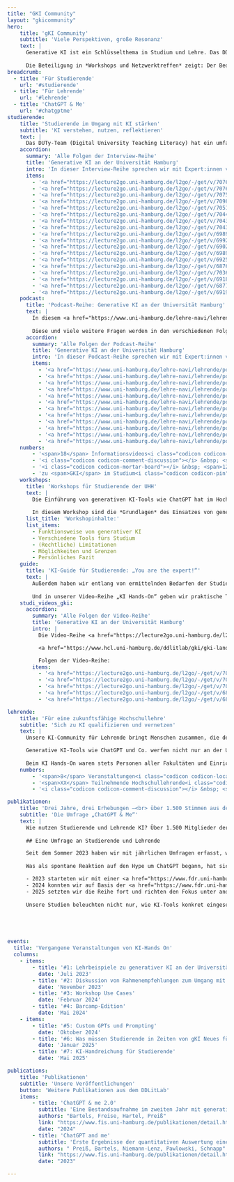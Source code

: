 ```yaml
---
title: "GKI Community"
layout: "gkicommunity"
hero:
    title: 'gKI Community'
    subtitle: 'Viele Perspektiven, große Resonanz'
    text: |
      Generative KI ist ein Schlüsselthema in Studium und Lehre. Das DDLitLab hat ein vielseitiges Angebot für Studierende als auch Lehrende entwickelt, um von neuesten Entwicklungen zu berichten, zur Reflektion und zum Dialog auf Augenhöhe beizutragen. Dabei ist ein großes Netzwerk an der UHH entstanden. Auch an den Leitlinien zur Nutzung von generativer KI hat das Projekt-Team mitgewirkt. Auf dieser Übersichtseite finden Sie einen Überblick über unsere Angebote und Handreichungen. 
      
      Die Beteiligung in *Workshops und Netzwerktreffen* zeigt: Der Bedarf an Austausch, Orientierung und Handlungsfähigkeit im Umgang mit KI ist groß. Mehr als 1.500 Rückmeldungen in unseren Umfragen zur Lebensrealität mit KI an der UHH spiegeln das breite Interesse und den Wunsch nach gemeinsamer Weiterentwicklung.
breadcrumb:
  - title: 'Für Studierende'
    url: '#studierende'
  - title: 'Für Lehrende'
    url: '#lehrende'
  - title: 'ChatGPT & Me'
    url: '#chatgptme'
studierende:
    title: 'Studierende im Umgang mit KI stärken'
    subtitle: 'KI verstehen, nutzen, reflektieren'
    text: |
      Das DUTy-Team (Digital University Teaching Literacy) hat ein umfassendes Angebot ins Leben gerufen, um Studierende über verschiedene Kanäle über generative KI zu informieren und ihnen einen *Austausch* zu diesen Themen ermöglichen. Dazu gehörten ein *regelmäßiger Newsletter*, der auch nach Projektabschluss am <a href="https://www.hul.uni-hamburg.de/" target="_blank">Hamburger Zentrum für Universitäres Lehren und Lernen (HUL)</a> fortgeführt wird, aber auch Handreichungen und ein Workshopangebot. Zudem haben wir die Video-Reihe <a href="https://lecture2go.uni-hamburg.de/l2go/-/get/v/68767" target="_blank">„Generative KI an der Universität Hamburg“</a> veröffentlicht, in denen *Expert:innen der Universität* über vertiefende Themen zu gKI berichten. Die dazugehörige Podcast-Reihe geht noch einmal ausführlicher auf die verschiedenen Themen ein.
    accordion:
      summary: 'Alle Folgen der Interview-Reihe'
      title: 'Generative KI an der Universität Hamburg'
      intro: 'In dieser Interview-Reihe sprechen wir mit Expert:innen von der Universität Hamburg über das Thema generative KI. Folgen der Interview-Reihe:'
      items:
        - '<a href="https://lecture2go.uni-hamburg.de/l2go/-/get/v/70761" target="_blank">Wissenschaftliches Schreiben als Schlüsselkompetenz</a> mit Dr. Jens J. Rogmann'
        - '<a href="https://lecture2go.uni-hamburg.de/l2go/-/get/v/70760" target="_blank">Sinn und Zweck des Studiums in Zeiten von GKI</a> mit Dr. Jens J. Rogmann'
        - '<a href="https://lecture2go.uni-hamburg.de/l2go/-/get/v/70759" target="_blank">Abkürzungen durch GKI - zu welchem Preis?</a> mit Dr. Jens J. Rogmann'
        - '<a href="https://lecture2go.uni-hamburg.de/l2go/-/get/v/70983" target="_blank">"Wie funktioniert eigentlich generative KI?"</a> mit Prof. Dr. Chris Biemann'
        - '<a href="https://lecture2go.uni-hamburg.de/l2go/-/get/v/70519" target="_blank">Lehrende und KI: Anpassungsprozesse im Bildungswesen</a> mit Eric van der Beek'
        - '<a href="https://lecture2go.uni-hamburg.de/l2go/-/get/v/70442" target="_blank">Reflexionsverlust durch KI?</a> mit Eric van der Beek'
        - '<a href="https://lecture2go.uni-hamburg.de/l2go/-/get/v/70437" target="_blank">Das Bildungsverständnis in Zeiten von KI</a> mit Eric van der Beek'
        - '<a href="https://lecture2go.uni-hamburg.de/l2go/-/get/v/70434" target="_blank">Sozialwissenschaftliche Forschung: Geht das auch mit KI?</a> mit Eric van der Beek'
        - '<a href="https://lecture2go.uni-hamburg.de/l2go/-/get/v/69894" target="_blank">UHHGPT - Ein Überblick</a> mit Dr. Stefan Thiemann'
        - '<a href="https://lecture2go.uni-hamburg.de/l2go/-/get/v/69920" target="_blank">Der ethische Umgang mit GKI-Systemen</a> mit Prof. Dr. Judith Simon'
        - '<a href="https://lecture2go.uni-hamburg.de/l2go/-/get/v/69020" target="_blank">Warum es sich lohnt, mit GKI umgehen zu lernen</a> mit Prof. Dr. Tilo Böhmann'
        - '<a href="https://lecture2go.uni-hamburg.de/l2go/-/get/v/69896" target="_blank">GKI-Forschung im Kontext soziotechnischer Systeme</a> mit Prof. Dr. Tilo Böhmann'
        - '<a href="https://lecture2go.uni-hamburg.de/l2go/-/get/v/69250" target="_blank">Orientierungsrahmen GKI an der UHH</a> mit Prof. Dr. Kai-Uwe Schnapp'
        - '<a href="https://lecture2go.uni-hamburg.de/l2go/-/get/v/68767" target="_blank">Studieren in Zeiten von generativer KI</a> mit Prof. Dr. Kai-Uwe Schnapp'
        - '<a href="https://lecture2go.uni-hamburg.de/l2go/-/get/v/70369" target="_blank">"Intellectics: The Science of AI" - Einführung eines neuen M.A. in den Geisteswissenschaften</a> mit Prof. Dr. Ralf Möller'
        - '<a href="https://lecture2go.uni-hamburg.de/l2go/-/get/v/69189" target="_blank">Datenschutz und Urheberrecht bei der Nutzung generativer KI</a> mit Martin Robinius'
        - '<a href="https://lecture2go.uni-hamburg.de/l2go/-/get/v/68770" target="_blank">"Wie wird eigentlich zu generativer KI geforscht?"</a> mit Prof. Dr. Anne Lauscher'
        - '<a href="https://lecture2go.uni-hamburg.de/l2go/-/get/v/69193" target="_blank">Bias und Fairness: Wie beeinflussen Stereotype generative KI?</a> mit Prof. Dr. Anne Lauscher'
    podcast:
      title: 'Podcast-Reihe: Generative KI an der Universität Hamburg'
      text: |
        In diesem <a href="https://www.uni-hamburg.de/lehre-navi/lehrende/podcast-gki.html" target="_blank">Podcast</a> sprechen wir mit *Expert:innen von der Universität Hamburg* über das Thema generative KI. Wir, das sind Mareike Bartels und Jennifer Preiß vom DUTy-Team des DDLitLab. In unseren Gesprächen versuchen wir offene Fragen zum Thema generative KI in Studium und Lehre zu beantworten: Wie *funktioniert* das? Was *darf* man? Welche *Limitationen* gibt es? Warum soll ich mich damit *beschäftigen*? 
        
        Diese und viele weitere Fragen werden in den verschiedenen Folgen mit unterschiedlichen Ansprechpartner:innen thematisiert. Und alle erzählen dabei auch ein bisschen über sich und ihre Aufgaben und Forschungsgebiete an der Universität Hamburg.
      accordion:
        summary: 'Alle Folgen der Podcast-Reihe'
        title: 'Generative KI an der Universität Hamburg'
        intro: 'In dieser Podcast-Reihe sprechen wir mit Expert:innen von der Universität Hamburg über das Thema generative KI. Folgen der Podcast-Reihe:'
        items:
          - '<a href="https://www.uni-hamburg.de/lehre-navi/lehrende/podcast-gki/episode-12-gw-studis-notebooklm.html" target="_blank">&#35;12: KI-generierte Podcasts und die Zukunft geisteswissenschaftlicher Berufe &#35;StudiSpecial</a>: Hedi, Pui und Tanja testen, wie gut NotebookLM darin ist, eine Podcast-Folge aus Forschungsergebnissen zu generieren und diskutieren das Ergebnis (35...)'
          - '<a href="https://www.uni-hamburg.de/lehre-navi/lehrende/podcast-gki/episode-11-literaturwissenschaft-studis.html" target="_blank">&#35;11: KI in der Literaturwissenschaft &#35;StudiSpecial</a>: Pia, Nadia, Gerrit und Helen untersuchen, wie Tools wie ChatGPT und ChatPDF das Studium der Literaturwissenschaft unterstützen können (28 Min.).'
          - '<a href="https://www.uni-hamburg.de/lehre-navi/lehrende/podcast-gki/episode-reinmann.html" target="_blank">&#35;10: Lehren und Lernen im KI-Zeitalter mit Gabi Reinmann</a>: Wir sprechen mit Gabi Reinmann über den bewussten Umgang mit KI und die Bedeutung von Werten und Kompetenzen (22 Min).'
          - '<a href="https://www.uni-hamburg.de/lehre-navi/lehrende/podcast-gki/episode-rogmann.html" target="_blank">#9: KI, Studium und kritisches Denken mit Jens Rogmann</a>: Wir sprechen mit Jens Rogmann über den sinnvollen Einsatz von GKI und ihre Rolle in der Hochschulbildung. (40 Min.)'
          - '<a href="https://www.uni-hamburg.de/lehre-navi/lehrende/podcast-gki/episode-biemann.html" target="_blank">#8: Funktionsweise generativer KI-Tools mit Chris Biemann</a>: Wir sprechen mit Chris Biemann über die technische Funktionsweise generativer KI – und wofür man sie besser nicht nutzen sollte. (33 Min.)'
          - '<a href="https://www.uni-hamburg.de/lehre-navi/lehrende/podcast-gki/episode-beek.html" target="_blank">#7: Bildungswissenschaftliche Perspektiven mit Eric van der Beek</a>: Wir sprechen mit Eric van der Beek über bildungswissenschaftliche Perspektiven auf GKI sowie mögliche Auswirkungen auf Lehre und Forschung. (49 Min.)'
          - '<a href="https://www.uni-hamburg.de/lehre-navi/lehrende/podcast-gki/episode-moeller.html" target="_blank">#6: Philosophische Perspektiven und GKI-Studium an der GW-Fakultät mit Ralf Möller</a>: Wir sprechen mit Ralf Möller über KI aus philosophisch-technischer Perspektive und den neuen Studiengang "Intellectics: The Science of AI". (97 Min.)'
          - '<a href="https://www.uni-hamburg.de/lehre-navi/lehrende/podcast-gki/episode-lauscher.html" target="_blank">#5: Bias, Fairness und GKI mit Prof. Dr. Anne Lauscher</a>: Wir sprechen mit Anne Lauscher (Prof. für Data Science) über ihre Forschung zu effektiver und inklusiver Kommunikation mit Chatbots. (26 Min.)'
          - '<a href="https://www.uni-hamburg.de/lehre-navi/lehrende/podcast-gki/episode-boehmann.html" target="_blank">#4: GKI an der UHH mit Prof. Dr. Tilo Böhmann</a>: Wir sprechen mit Tilo Böhmann (Vizepräsident für Forschung) über die seine Erwartungen von der Zukunft mit GKI an der Universität. (42 Min.)'
          - '<a href="https://www.uni-hamburg.de/lehre-navi/lehrende/podcast-gki/episode-thiemann.html" target="_blank">#3: UHHGPT mit Dr. Stefan Thiemann</a>: Wir sprechen mit Stefan Thiemann über UHHGPT: Was steckt dahinter, wie funktioniert es und welche Vorteile bietet es? (78 Min.)'
          - '<a href="https://www.uni-hamburg.de/lehre-navi/lehrende/podcast-gki/episode-robinius.html" target="_blank">#2: Rechtliche Fragen mit Martin Robinius</a>: Wir sprechen mit Martin Robinius über alles, was man beim Umgang mit generativer KI aus rechtlicher Perspektive beachten muss. (39 Min.)'
          - '<a href="https://www.uni-hamburg.de/lehre-navi/lehrende/podcast-gki/episode-simon.html" target="_blank">#1: Ethik und GKI mit Prof. Dr. Judith Simon</a>: Wir sprechen mit Judith Simon, Professorin für Ethics in IT, über ethische Fragen, die sich bei der Nutzung von generativer KI stellen.'
    numbers:
        - '<span>18</span> Informationsvideos<i class="codicon codicon-device-camera-video"></i>'
        - '<i class="codicon codicon-comment-discussion"></i> &nbsp; <span>XX</span> durchgeführte Workshops'
        - '<i class="codicon codicon-mortar-board"></i> &nbsp; <span>12</span> Podcast-Folgen mit Expert:innen der <span>UHH</span>'
        - 'zu <span>GKI</span> im Studium<i class="codicon codicon-pin"></i>'
    workshops:
      title: 'Workshops für Studierende der UHH'
      text: |
        Die Einführung von generativen KI-Tools wie ChatGPT hat im Hochschulkontext zu einer großen Verunsicherung geführt. Viele Studierende nutzen die Tools bislang gar nicht, manche sind unsicher, was erlaubt ist und andere nutzen sie womöglich bereits intensiv für das Studium, ohne genau über Funktionsweise und Grenzen informiert zu sein.
        
        In diesem Workshop sind die *Grundlagen* des Einsatzes von generativer KI im Studiumskontext das Thema. Gemeinsam betrachten wir verschiedene Tools hinsichtlich ihrer Funktionsweise, Möglichkeiten und Grenzen. Ziel ist es, dass die Teilnehmenden anschließend für sich geklärt haben, ob und wie sie generative KI in ihrem Studium einsetzen wollen – und dadurch auch *andere Studierende* in dieser Entscheidung begleiten können. Dafür basiert ein großer Teil des Workshops auf Austausch unter den Teilnehmenden, weshalb er sich an Anfänger:innen, aber auch an erfahrenere gKI-Nutzende richtet.
      list_title: 'Workshopinhalte:'
      list_items:
        - Funktionsweise von generativer KI
        - Verschiedene Tools fürs Studium
        - (Rechtliche) Limitationen
        - Möglichkeiten und Grenzen
        - Persönliches Fazit
    guide:
      title: 'KI-Guide für Studierende: „You are the expert!“'
      text: |
        Außerdem haben wir entlang von ermittelnden Bedarfen der Studierenden eine Handreichung erstellt, in der auf nur zwei Seiten die *wichtigsten DO‘s and DON‘Ts*, aber auch wesentliche Funktionsweisen von KI und ihrem Einsatz im Studium zusammengefasst sind. Der Guide wurde im Herbst 2025 veröffentlicht. 
        
        Und in unserer Video-Reihe „KI Hands-On“ geben wir praktische Tipps zur *konkreten Nutzung* mit gKI-Tools im Studium und für die eigene Hausarbeit.
    studi_videos_gki:
      accordion:
        summary: 'Alle Folgen der Video-Reihe'
        title: 'Generative KI an der Universität Hamburg'
        intro: |
          Die Video-Reihe <a href="https://lecture2go.uni-hamburg.de/l2go/-/get/l/7489" target="_blank">„Mit KI zur Hausarbeit“</a> wurde von Studierenden im Rahmen des Seminars „Studieren mit KI – Studieren trotz KI?!“ an der Fakultät für Geisteswissenschaften im Wintersemester 2024/25 erstellt.

          <a href="https://www.hcl.uni-hamburg.de/ddlitlab/gki/gki-landing-page.html" target="_bank">Mehr</a> zur Nutzung generativer KI im Studium an der UHH.

          Folgen der Video-Reihe:
        items:
          - '<a href="https://lecture2go.uni-hamburg.de/l2go/-/get/v/70992" target="_blank">Mit KI zur Hausarbeit III – Überarbeitungsphase mit DeepL Write</a>'
          - '<a href="https://lecture2go.uni-hamburg.de/l2go/-/get/v/70990" target="_blank">Mit KI zur Hausarbeit II: Quellen finden mit Semantic Scholar & Consensus</a>'
          - '<a href="https://lecture2go.uni-hamburg.de/l2go/-/get/v/70989" target="_blank">Mit KI zur Hausarbeit I: Themenfindung mit Perplexity</a>'
          - '<a href="https://lecture2go.uni-hamburg.de/l2go/-/get/v/68769" target="_blank">ResearchRabbit.ai</a>'
          - '<a href="https://lecture2go.uni-hamburg.de/l2go/-/get/v/68772" target="_blank">GoblinTools.ai</a>'

lehrende:
    title: 'Für eine zukunftsfähige Hochschullehre'
    subtitle: 'Sich zu KI qualifizieren und vernetzen'
    text: |
      Unsere KI-Community für Lehrende bringt Menschen zusammen, die den digitalen Wandel aktiv mitgestalten. In Workshops und Netzwerktreffen stehen praktische Fragen, konkrete Tools und der offene Austausch im Mittelpunkt.

      Generative KI-Tools wie ChatGPT und Co. werfen nicht nur an der Universität Hamburg viele Fragen auf – von grundlegenden Zielen der Hochschulbildung über *neue praktische Gestaltungsmöglichkeiten* der eigenen Lehre bis hin zu konkreten prüfungsrechtlichen Aspekten. Unsere Veranstaltungsreihe und *Community of Practice* „KI Hands-On“ nimmt genau solche Aspekte in den Blick. 
      
      Beim KI Hands-On waren stets Personen aller Fakultäten und Einrichtungen willkommen. Die Veranstaltung profitierte vom *interdisziplinärem Austausch* und erfreute sich stets über eine große Teilnehmendenzahlen. Entstanden ist auch eine *Mailingliste* mit über 185 eingetragenen, interessierten Lehrpersonen aus der UHH, die regelmäßig über Veranstaltungen informiert werden.
    numbers:
        - '<span>8</span> Veranstaltungen<i class="codicon codicon-location"></i>'
        - '<span>XX</span> Teilnehmende Hochschullehrende<i class="codicon codicon-mortar-board"></i>'
        - '<i class="codicon codicon-comment-discussion"></i> &nbsp; <span>Interdisziplinärer</span> Austausch'

publikationen:
    title: 'Drei Jahre, drei Erhebungen –<br> über 1.500 Stimmen aus der UHH'
    subtitle: 'Die Umfrage „ChatGPT & Me“'
    text: |
      Wie nutzen Studierende und Lehrende KI? Über 1.500 Mitglieder der UHH haben ihre Perspektive auf KI geteilt –die Grundlage für bedarfsgerechte Angebote. Wie verändert generative KI den Hochschulalltag?
      
      ## Eine Umfrage an Studierende und Lehrende

      Seit dem Sommer 2023 haben wir mit jährlichen Umfragen erfasst, wie Studierende und Lehrende der Universität Hamburg generative KI im Studium und in der Lehre nutzen – und welche Herausforderungen ihnen dabei begegnen. Die Ergebnisse bilden eine *zentrale Grundlage* für die Entwicklung bedarfsgerechter Unterstützungsangebote an der UHH. 
      
      Was als spontane Reaktion auf den Hype um ChatGPT begann, hat sich zu einem *festen Baustein* unserer hochschulischen Beobachtungspraxis entwickelt:

      - 2023 starteten wir mit einer <a href="https://www.fdr.uni-hamburg.de/record/13403" target="_blank">ersten explorativen Befragung</a> – die Resonanz war überwältigend.
      - 2024 konnten wir auf Basis der <a href="https://www.fdr.uni-hamburg.de/record/15968" target="_blank">zweiten Erhebung</a> bereits Entwicklungstendenzen sichtbar machen und erste Vergleichszahlen zu anderen Hochschulen einordnen.
      - 2025 setzten wir die Reihe fort und richten den Fokus unter anderem auf die Nutzung von UHHGPT, der datenschutzkonformen ChatGPT-Version für alle Uniangehörigen.
      
      Unsere Studien beleuchten nicht nur, wie KI-Tools konkret eingesetzt werden, sondern auch, welche *Fragen, Unsicherheiten und Haltungsdilemmata* damit einhergehen. Das Ziel: Ein datenbasierter Einblick in die Lebensrealität von Studierenden und Lehrenden – als Ausgangspunkt für Reflexion, Gestaltung und hochschuldidaktische Entwicklung. Die Ergebnisse der ersten beiden Erhebungen wurden in mehreren wissenschaftlichen Publikationen aufgearbeitet.





events:
  title: 'Vergangene Veranstaltungen von KI-Hands On'
  columns:
    - items:
        - title: '#1: Lehrbeispiele zu generativer KI an der Universität Hamburg'
          date: 'Juli 2023'
        - title: '#2: Diskussion von Rahmenempfehlungen zum Umgang mit gKI-Systemen an der UHH'
          date: 'November 2023'
        - title: '#3: Workshop Use Cases'
          date: 'Februar 2024'
        - title: '#4: Barcamp-Edition'
          date: 'Mai 2024'
    - items:
        - title: '#5: Custom GPTs und Prompting'
          date: 'Oktober 2024'
        - title: '#6: Was müssen Studierende in Zeiten von gKI Neues fürs Studium lernen?'
          date: 'Januar 2025'
        - title: '#7: KI-Handreichung für Studierende'
          date: 'Mai 2025'

publications:
    title: 'Publikationen'
    subtitle: 'Unsere Veröffentlichungen'
    button: 'Weitere Publikationen aus dem DDLitLab'
    items:
        - title: 'ChatGPT & me 2.0' 
          subtitle: 'Eine Bestandsaufnahme im zweiten Jahr mit generativer KI an der Uni Hamburg' 
          authors: "Bartels, Freise, Hartel, Preiß" 
          link: "https://www.fis.uni-hamburg.de/publikationen/detail.html?id=c697518b-6089-4e7b-b6cd-3268f4054195" 
          date: "2024"
        - title: 'ChatGPT and me'
          subtitle: 'Erste Ergebnisse der quantitativen Auswertung einer Umfrage über die Lebensrealität mit generativer KI an der Universität Hamburg'
          authors: " Preiß, Bartels, Niemann-Lenz, Pawlowski, Schnapp"
          link: "https://www.fis.uni-hamburg.de/publikationen/detail.html?id=2f9b3671-1e45-428c-813c-c5d818d27516"
          date: "2023"

---
```


